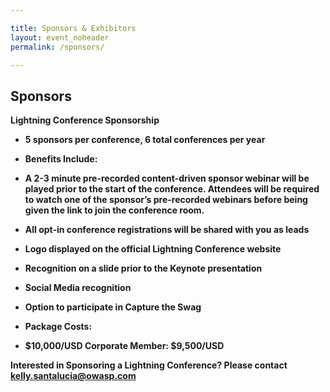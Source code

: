 ```yaml
---

title: Sponsors & Exhibitors
layout: event_noheader
permalink: /sponsors/

---
```


## Sponsors

<strong> Lightning Conference Sponsorship
 
* 5 sponsors per conference, 6 total conferences per year

* <strong> Benefits Include:
 * A 2-3 minute pre-recorded content-driven sponsor webinar will be played prior to the start of the conference. Attendees will be required to watch one of the sponsor’s pre-recorded webinars before being given the link to join the conference room.
 * All opt-in conference registrations will be shared with you as leads
 * Logo displayed on the official Lightning Conference website
 * Recognition on a slide prior to the Keynote presentation 
 * Social Media recognition
 * Option to participate in Capture the Swag
 
* <strong> Package Costs:
 * $10,000/USD Corporate Member: $9,500/USD

Interested in Sponsoring a Lightning Conference? Please contact <kelly.santalucia@owasp.com> 
